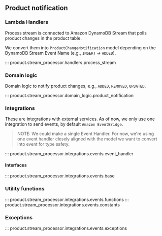 
## Product notification

### Lambda Handlers

Process stream is connected to Amazon DynamoDB Stream that polls product changes in the product table.

We convert them into `ProductChangeNotification` model depending on the DynamoDB Stream Event Name (e.g., `INSERT` -> `ADDED`).

::: product.stream_processor.handlers.process_stream

### Domain logic

Domain logic to notify product changes, e.g., `ADDED`, `REMOVED`, `UPDATED`.

::: product.stream_processor.domain_logic.product_notification

### Integrations

These are integrations with external services. As of now, we only use one integration to send events, by default `Amazon EventBridge`.

> NOTE: We could make a single Event Handler. For now, we're using one event handler closely aligned with the model we want to convert into event for type safety.

::: product.stream_processor.integrations.events.event_handler

#### Interfaces

::: product.stream_processor.integrations.events.base

### Utility functions

::: product.stream_processor.integrations.events.functions
::: product.stream_processor.integrations.events.constants

### Exceptions

::: product.stream_processor.integrations.events.exceptions
